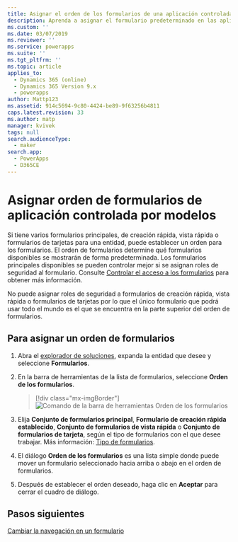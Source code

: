 ```yaml
---
title: Asignar el orden de los formularios de una aplicación controlada por modelos en PowerApps | MicrosoftDocs
description: Aprenda a asignar el formulario predeterminado en las aplicaciones
ms.custom: ''
ms.date: 03/07/2019
ms.reviewer: ''
ms.service: powerapps
ms.suite: ''
ms.tgt_pltfrm: ''
ms.topic: article
applies_to:
  - Dynamics 365 (online)
  - Dynamics 365 Version 9.x
  - powerapps
author: Mattp123
ms.assetid: 914c5694-9c80-4424-be89-9f63256b4811
caps.latest.revision: 33
ms.author: matp
manager: kvivek
tags: null
search.audienceType:
  - maker
search.app:
  - PowerApps
  - D365CE
---
```

# <a name="assign-model-driven-app-form-order"></a>Asignar orden de formularios de aplicación controlada por modelos

 Si tiene varios formularios principales, de creación rápida, vista rápida o formularios de tarjetas para una entidad, puede establecer un orden para los formularios. El orden de formularios determine qué formularios disponibles se mostrarán de forma predeterminada. Los formularios principales disponibles se pueden controlar mejor si se asignan roles de seguridad al formulario. Consulte [Controlar el acceso a los formularios](control-access-forms.md) para obtener más información.  
  
 No puede asignar roles de seguridad a formularios de creación rápida, vista rápida o formularios de tarjetas por lo que el único formulario que podrá usar todo el mundo es el que se encuentra en la parte superior del orden de formularios.  
  
## <a name="to-assign-a-form-order"></a>Para asignar un orden de formularios  
  
1.  Abra el [explorador de soluciones](advanced-navigation.md#solution-explorer), expanda la entidad que desee y seleccione **Formularios**.  
  
2.  En la barra de herramientas de la lista de formularios, seleccione **Orden de los formularios**.  

     > [!div class="mx-imgBorder"] 
     > ![Comando de la barra de herramientas Orden de los formularios](media/form-order.png)
  
3.  Elija **Conjunto de formularios principal**, **Formulario de creación rápida establecido**, **Conjunto de formularios de vista rápida** o **Conjunto de formularios de tarjeta**, según el tipo de formularios con el que desee trabajar. Más información: [Tipo de formularios](types-forms.md). 
  
4.  El diálogo **Orden de los formularios** es una lista simple donde puede mover un formulario seleccionado hacia arriba o abajo en el orden de formularios.  
  
5.  Después de establecer el orden deseado, haga clic en **Aceptar** para cerrar el cuadro de diálogo.  

## <a name="next-steps"></a>Pasos siguientes

[Cambiar la navegación en un formulario](use-the-form-editor-legacy.md)
